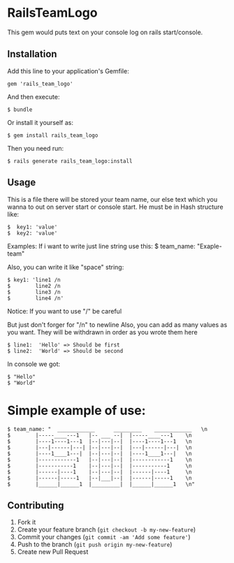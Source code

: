 # RailsTeamLogo

This gem would puts text on your console log on rails start/console.

## Installation

Add this line to your application's Gemfile:

    gem 'rails_team_logo'

And then execute:

    $ bundle

Or install it yourself as:

    $ gem install rails_team_logo

Then you need run:

    $ rails generate rails_team_logo:install

## Usage
 This is a file there will be stored your team name, our else text which you wanna to out
 on server start or console start. He must be in Hash structure like:

    $  key1: 'value'
    $  key2: 'value'

 Examples:
 If i want to write just line string use this:
    $  team_name: "Exaple-team"

 Also, you can write it like "space" string:

    $ key1: 'line1 /n
    $        line2 /n
    $        line3 /n
    $        line4 /n'

 Notice: If you want to use "/" be careful

 But just don't forger for "/n" to newline
 Also, you can add as many values as you want.
 They will be withdrawn in order as you wrote them here

    $ line1:  'Hello' => Should be first
    $ line2:  'World' => Should be second

 In console we got:

    $ "Hello"
    $ "World"


# Simple example of use:
    $ team_name: "  ____________      _________    ____________   \n
    $        |-----____---1   |-- ___ --|  |-----____---1    \n
    $        |----1----1---1  |--|---|--|  |----1----1---1   \n
    $        |---|------|---| |--|---|--|  |---|------|---|  \n
    $        |----1____1---|  |--|---|--|  |----1____1---|   \n
    $        |------------1   |--|---|--|  |------------1    \n
    $        |-----------1    |--|---|--|  |-----------1     \n
    $        |------|----1    |--|---|--|  |------|----1     \n
    $        |------|-----1   |--|___|--|  |------|-----1    \n
    $        |______|______1  |_________|  |______|______1   \n"



## Contributing

1. Fork it
2. Create your feature branch (`git checkout -b my-new-feature`)
3. Commit your changes (`git commit -am 'Add some feature'`)
4. Push to the branch (`git push origin my-new-feature`)
5. Create new Pull Request
